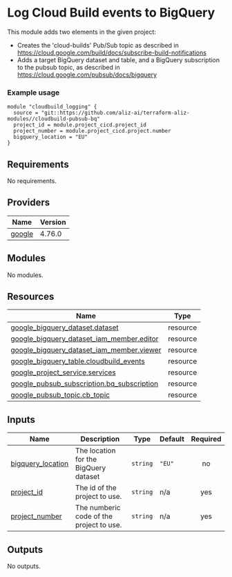 # Log Cloud Build events to BigQuery

This module adds two elements in the given project:
 * Creates the 'cloud-builds' Pub/Sub topic as described in https://cloud.google.com/build/docs/subscribe-build-notifications
 * Adds a target BigQuery dataset and table, and a BigQuery subscription to the pubsub topic, as described in https://cloud.google.com/pubsub/docs/bigquery

### Example usage
```
module "cloudbuild_logging" {
  source = "git::https://github.com/aliz-ai/terraform-aliz-modules//cloudbuild-pubsub-bq"
  project_id = module.project_cicd.project_id
  project_number = module.project_cicd.project.number
  bigquery_location = "EU"
}
```

<!-- BEGINNING OF PRE-COMMIT-TERRAFORM DOCS HOOK -->
## Requirements

No requirements.

## Providers

| Name | Version |
|------|---------|
| <a name="provider_google"></a> [google](#provider\_google) | 4.76.0 |

## Modules

No modules.

## Resources

| Name | Type |
|------|------|
| [google_bigquery_dataset.dataset](https://registry.terraform.io/providers/hashicorp/google/latest/docs/resources/bigquery_dataset) | resource |
| [google_bigquery_dataset_iam_member.editor](https://registry.terraform.io/providers/hashicorp/google/latest/docs/resources/bigquery_dataset_iam_member) | resource |
| [google_bigquery_dataset_iam_member.viewer](https://registry.terraform.io/providers/hashicorp/google/latest/docs/resources/bigquery_dataset_iam_member) | resource |
| [google_bigquery_table.cloudbuild_events](https://registry.terraform.io/providers/hashicorp/google/latest/docs/resources/bigquery_table) | resource |
| [google_project_service.services](https://registry.terraform.io/providers/hashicorp/google/latest/docs/resources/project_service) | resource |
| [google_pubsub_subscription.bq_subscription](https://registry.terraform.io/providers/hashicorp/google/latest/docs/resources/pubsub_subscription) | resource |
| [google_pubsub_topic.cb_topic](https://registry.terraform.io/providers/hashicorp/google/latest/docs/resources/pubsub_topic) | resource |

## Inputs

| Name | Description | Type | Default | Required |
|------|-------------|------|---------|:--------:|
| <a name="input_bigquery_location"></a> [bigquery\_location](#input\_bigquery\_location) | The location for the BigQuery dataset | `string` | `"EU"` | no |
| <a name="input_project_id"></a> [project\_id](#input\_project\_id) | The id of the project to use. | `string` | n/a | yes |
| <a name="input_project_number"></a> [project\_number](#input\_project\_number) | The numberic code of the project to use. | `string` | n/a | yes |

## Outputs

No outputs.
<!-- END OF PRE-COMMIT-TERRAFORM DOCS HOOK -->
